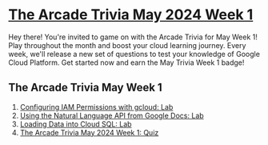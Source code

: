 # [The Arcade Trivia May 2024 Week 1](https://www.cloudskillsboost.google/games/5059)

Hey there! You're invited to game on with the Arcade Trivia for May Week 1! Play throughout the month and boost your cloud learning journey. Every week, we'll release a new set of questions to test your knowledge of Google Cloud Platform. Get started now and earn the May Trivia Week 1 badge!

## The Arcade Trivia May Week 1

1. [Configuring IAM Permissions with gcloud: Lab](./Labs/GSP647%20-%20Configuring%20IAM%20Permissions%20with%20gcloud/README.md)
2. [Using the Natural Language API from Google Docs: Lab](./Labs/GSP126%20-%20Using%20the%20Natural%20Language%20API%20from%20Google%20Docs/README.md)
3. [Loading Data into Cloud SQL: Lab](./Labs/GSP196%20-%20Loading%20Data%20into%20Cloud%20SQL/README.md)
4. [The Arcade Trivia May 2024 Week 1: Quiz](./Labs/The%20Arcade%20Trivia%20May%202024%20Week%201%20-%20Quiz/README.md)

#
